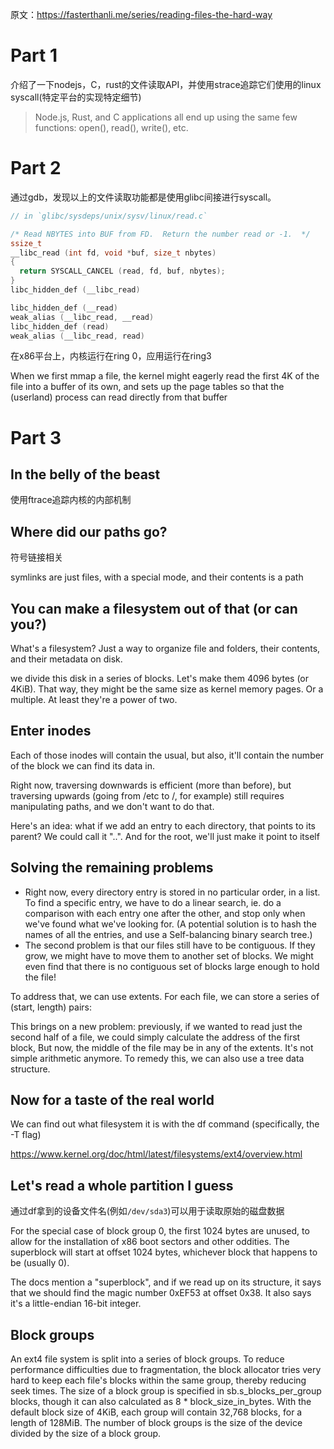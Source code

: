 原文：https://fasterthanli.me/series/reading-files-the-hard-way

# Part 1

介绍了一下nodejs，C，rust的文件读取API，并使用strace追踪它们使用的linux syscall(特定平台的实现特定细节)

> Node.js, Rust, and C applications all end up using the same few functions: open(), read(), write(), etc.

# Part 2

通过gdb，发现以上的文件读取功能都是使用glibc间接进行syscall。

```c
// in `glibc/sysdeps/unix/sysv/linux/read.c`

/* Read NBYTES into BUF from FD.  Return the number read or -1.  */
ssize_t
__libc_read (int fd, void *buf, size_t nbytes)
{
  return SYSCALL_CANCEL (read, fd, buf, nbytes);
}
libc_hidden_def (__libc_read)

libc_hidden_def (__read)
weak_alias (__libc_read, __read)
libc_hidden_def (read)
weak_alias (__libc_read, read)
```

在x86平台上，内核运行在ring 0，应用运行在ring3

When we first mmap a file, the kernel might eagerly read the first 4K of the file into a buffer of its own, and sets up the page tables so that the (userland) process can read directly from that buffer

# Part 3

## In the belly of the beast

使用ftrace追踪内核的内部机制

## Where did our paths go?

符号链接相关

symlinks are just files, with a special mode, and their contents is a path

## You can make a filesystem out of that (or can you?)

What's a filesystem? Just a way to organize file and folders, their contents, and their metadata on disk. 

we divide this disk in a series of blocks. Let's make them 4096 bytes (or 4KiB). That way, they might be the same size as kernel memory pages. Or a multiple. At least they're a power of two.

## Enter inodes

Each of those inodes will contain the usual, but also, it'll contain the number of the block we can find its data in.

Right now, traversing downwards is efficient (more than before), but traversing upwards (going from /etc to /, for example) still requires manipulating paths, and we don't want to do that.

Here's an idea: what if we add an entry to each directory, that points to its parent? We could call it "..". And for the root, we'll just make it point to itself

## Solving the remaining problems

+ Right now, every directory entry is stored in no particular order, in a list. To find a specific entry, we have to do a linear search, ie. do a comparison with each entry one after the other, and stop only when we've found what we've looking for. (A potential solution is to hash the names of all the entries, and use a Self-balancing binary search tree.)
+ The second problem is that our files still have to be contiguous. If they grow, we might have to move them to another set of blocks. We might even find that there is no contiguous set of blocks large enough to hold the file!

To address that, we can use extents. For each file, we can store a series of (start, length) pairs:

This brings on a new problem: previously, if we wanted to read just the second half of a file, we could simply calculate the address of the first block, But now, the middle of the file may be in any of the extents. It's not simple arithmetic anymore. To remedy this, we can also use a tree data structure.

## Now for a taste of the real world

We can find out what filesystem it is with the df command (specifically, the -T flag)

https://www.kernel.org/doc/html/latest/filesystems/ext4/overview.html

## Let's read a whole partition I guess

通过df拿到的设备文件名(例如`/dev/sda3`)可以用于读取原始的磁盘数据

For the special case of block group 0, the first 1024 bytes are unused, to allow for the installation of x86 boot sectors and other oddities. The superblock will start at offset 1024 bytes, whichever block that happens to be (usually 0).

The docs mention a "superblock", and if we read up on its structure, it says that we should find the magic number 0xEF53 at offset 0x38. It also says it's a little-endian 16-bit integer.

## Block groups

An ext4 file system is split into a series of block groups. To reduce performance difficulties due to fragmentation, the block allocator tries very hard to keep each file's blocks within the same group, thereby reducing seek times. The size of a block group is specified in sb.s_blocks_per_group blocks, though it can also calculated as 8 * block_size_in_bytes. With the default block size of 4KiB, each group will contain 32,768 blocks, for a length of 128MiB. The number of block groups is the size of the device divided by the size of a block group.
